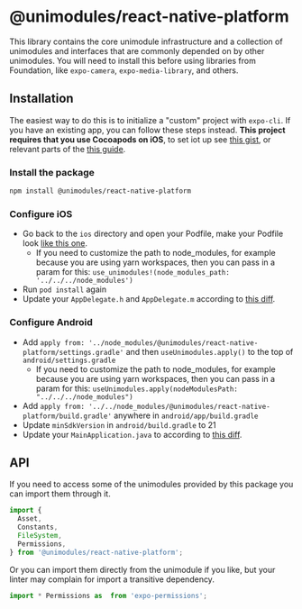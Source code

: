 # @unimodules/react-native-platform

This library contains the core unimodule infrastructure and a collection of unimodules and interfaces that are commonly depended on by other unimodules.
You will need to install this before using libraries from Foundation, like `expo-camera`, `expo-media-library`, and others.

## Installation

The easiest way to do this is to initialize a "custom" project with `expo-cli`. If you have an existing app, you can follow these steps instead.
**This project requires that you use Cocoapods on iOS**, to set iot up see [this gist](https://gist.github.com/brentvatne/b0ea11a36dc423e441b7d36e36eb5a26), or relevant parts of the [this guide](https://facebook.github.io/react-native/docs/integration-with-existing-apps#3-install-cocoapods).

### Install the package

```bash
npm install @unimodules/react-native-platform
```

### Configure iOS

- Go back to the `ios` directory and open your Podfile, make your Podfile look [like this one](https://gist.github.com/brentvatne/6a1dcb32f6ca3d478eed4c7dc8fbdd24).
  - If you need to customize the path to node_modules, for example because you are using yarn workspaces, then you can pass in a param for this: `use_unimodules!(node_modules_path: '../../../node_modules')`
- Run `pod install` again
- Update your `AppDelegate.h` and `AppDelegate.m` according to [this diff](https://gist.github.com/brentvatne/949d9cc3508cc45f54af5196b3ca497b/revisions).

### Configure Android

- Add `apply from: '../node_modules/@unimodules/react-native-platform/settings.gradle'` and then `useUnimodules.apply()` to the top of  `android/settings.gradle`
  - If you need to customize the path to node_modules, for example because you are using yarn workspaces, then you can pass in a param for this: `useUnimodules.apply(nodeModulesPath: "../../../node_modules")`
- Add `apply from: '../../node_modules/@unimodules/react-native-platform/build.gradle'` anywhere in `android/app/build.gradle`
- Update `minSdkVersion` in `android/build.gradle` to 21
- Update your `MainApplication.java` to according to [this diff](https://gist.github.com/brentvatne/eb4606e39d5d5e6a764c16acde82198a/revisions#diff-a2e7ff8a82f1c4be06f8b8163f2afefa).

## API

If you need to access some of the unimodules provided by this package you can import them through it.

```js
import {
  Asset,
  Constants,
  FileSystem,
  Permissions,
} from '@unimodules/react-native-platform';
```

Or you can import them directly from the unimodule if you like, but your linter may complain for import a transitive dependency.

```js
import * Permissions as  from 'expo-permissions';
```
